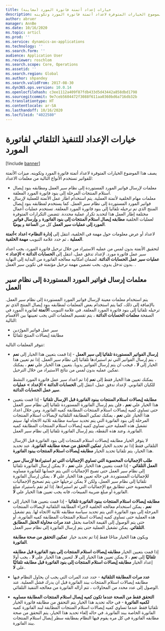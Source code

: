 ```yaml
---
title: خيارات إعداد أتمتة فاتورة المورد (معاينة)
description: يصف هذا الموضوع الخيارات المتوفرة لاعداد أتمتة فاتورة المورد وتكوينه.
author: abruer
manager: AnnBe
ms.date: 10/16/2020
ms.topic: articl
ms.prod: ''
ms.service: dynamics-ax-applications
ms.technology: ''
ms.search.form: ''
audience: Application User
ms.reviewer: roschlom
ms.search.scope: Core, Operations
ms.assetid: ''
ms.search.region: Global
ms.author: shpandey
ms.search.validFrom: 2017-08-30
ms.dyn365.ops.version: 10.0.14
ms.openlocfilehash: c3ee1112a409f87fdb433d5d43442a858dbd1798
ms.sourcegitcommit: 9e7ceb5604472f3088f611aa0360bd6a716db32b
ms.translationtype: HT
ms.contentlocale: ar-SA
ms.lasthandoff: 10/16/2020
ms.locfileid: "4022580"
---
```

# <a name="setup-options-for-vendor-invoice-automation"></a>خيارات الإعداد للتنفيذ التلقائي لفاتورة المورد

[!include [banner](../includes/banner.md)]

يصف هذا الموضوع الخيارات المتوفرة لاعداد أتمتة فاتورة المورد وتكوينه. ميزات الأتمتة للفواتير تستخدم الأنواع التالية من معلمات الاعداد:

- معلمات لإرسال فواتير المورد المستوردة إلى نظام سير العمل ومطابقه بنود إيصال استلام المنتجات المرحلة إلى بنود فاتورة المورد المعلقة.
- معلمات مهام الخلفية لأتمتة العملية. يتم استخدام اطار عمل الأتمتة للعملية لإرسال فواتير المورد المستوردة إلى نظام سير العمل. كما يستخدم لمطابقه بنود إيصال المنتج الذي تم ترحيله تلقائيا إلى بنود فاتورة المورد المعلقة. تستخدم عمليات أعمال مختلفة إطار العمل هذا لتحديد تكرار عملية محددة. تتضمن التكرارات المتوفرة لعمليات الخلفية **مطابقه إيصال استلام المنتجات إلى بنود الفاتورة** و **وإرسال فواتير المورد إلى عمليات سير العمل** كل من **الساعة** و **يوميًا**.

لاعداد أو عرض معلومات حول مهمة في الخلفية، انتقل إلى **إدارة النظام\> اعداد \>أتمتة العملية** ، ثم حدد علامة التبويب **مهمة الخلفية**.

لتحقيق الأتمتة بدون لمس من عمليه الاستيراد من خلال ترحيل فاتورة المورد، يجب اعداد سير عمل فاتورة مورد. لإعداد تدفق عمل، انتقل إلى **الحسابات الدائنة > الإعداد > عمليات سير عمل الحسابات الدائنة‬**. لضمان امكانيه معالجه الفاتورة من البداية إلى النهاية بدون تدخل يدوي، يجب تضمين مهمة ترحيل مؤتمتة في تكوين سير العمل. .

## <a name="parameters-for-submitting-imported-vendor-invoices-to-the-workflow-system"></a>معلمات إرسال فواتير المورد المستوردة إلى نظام سير العمل

يتم استخدام معلمات معينة لإرسال فواتير المورد المستوردة إلى نظام سير العمل. بالإضافة إلى ذلك، كما يتم استخدام بعض المعلمات لمطابقه بنود إيصال المنتج الذي تم ترحيله تلقائيا إلى بنود فاتورة المورد المعلقة. في علامة التبويب **الأتمتة** لفاتورة المورد في الصفحة **معلمات الحسابات الدائنة** ، يتم تقسيم المعلمات التي يجب تعيينها بين الأقسام التالية:

- سير عمل فواتير المورّدين
- مطابقة إيصالات المنتج تلقائيًا

تتوفر المعلمات التالية:

- **إرسال الفواتير المستوردة تلقائيا إلى سير العمل** - إذا قمت بتعيين هذا الخيار إلى **نعم** ، يتم إرسال الفواتير التي تم استيرادها تلقائيا إلى نظام سير العمل. إذا تم تعيين هذا الخيار إلى **لا** ، فيجب ان يتم إرسال الفواتير يدويا. بتعيين هذا الخيار علي **نعم** ، يمكنك تمكين عمليه بدون لمس من نتائج الاستيراد من خلال الترحيل.

    يمكنك تعيين هذا الخيار فقط إلى **نعم** إذا تم اعداد سير عمل فاتورة المورد النشط للكيان القانوني. لإعداد تدفق عمل، انتقل إلى **الحسابات الدائنة \> الإعداد \> عمليات سير عمل الحسابات الدائنة‬**.

- **مطابقه إيصالات استلام المنتجات ببنود الفاتورة قبل الإرسال تلقائيا** - إذا قمت بتعيين هذا الخيار علي **نعم** ، فلن يتم إرسال الفاتورة المستوردة تلقائيا إلى نظام سير العمل حتى تساوي كميه إيصالات استلام المنتجات المطابقة كميه الفاتورة. ومن خلال اعداد هذا الخيار علي **نعم** ، يمكنك تمكين المطابقة التلقائية لإيصالات استلام المنتجات المرحلة إلى بنود الفاتورة التي يتم تحديد سياسة مطابقه ثلاثية الاتجاه لها. سيتم تشغيل هذه العملية حتى تساوي كميه إيصالات استلام المنتجات المطابقة كميه الفاتورة. وعند هذه النقطة، يتم إرسال الفاتورة تلقائيا إلى نظام سير العمل.

    لا يتوفر الخيار مطابقه إيصالات استلام المنتجات إلى بنود الفاتورة قبل الإرسال التلقائي فقط إذا تم تحديد الخيار **تمكين التحقق من صحة مطابقه الفاتورة**. عند تحديد هذا الخيار، يتم تلقائيا تحديد الخيار **مطابقه إيصالات استلام المنتجات ببنود الفاتورة**.

- **طلب الإجماليات المحسوبة التي تساوي الإجماليات التي تم استيرادها لإرسال سير العمل التلقائي** - إذا قمت بتعيين هذا الخيار علي **نعم** ، لا يمكن إرسال الفاتورة تلقائيا إلى نظام سير العمل حتى تصبح الإجماليات التي يتم حسابها للفاتورة مساويه للإجماليات المستوردة. في حاله تعيين هذا الخيار علي **لا** ، يمكن إرسال الفاتورة تلقائيا إلى نظام سير العمل، ولكن لا يمكن ترحيلها حتى يتم تصحيح الإجماليات المحسوبة حتى تتطابق مع الإجماليات التي تم استيرادها. إذا لم تقم باستيراد مبلغ الفاتورة أو مبلغ ضريبة المبيعات، فانه يجب تعيين هذا الخيار علي **لا**.
- **مطابقه إيصالات استلام المنتجات ببنود الفاتورة تلقائيا** - إذا قمت بتعيين هذا الخيار إلى **نعم** ، يمكن استخدام معالجه الخلفية لاجراء المطابقة التلقائية لإيصالات المنتجات المرحلة إلى بنود الفاتورة التي يتم تحديد سياسة مطابقه ثلاثية الاتجاه لها. يتم تشغيل هذه العملية حتى تساوي كميه إيصالات استلام المنتجات المطابقة كميه الفاتورة، أو حتى يتم الوصول إلى القيمة الخاصة بحقل **عدد مرات محاولة الحقل المطابق التلقائي**. يمكن تشغيل العملية حتى يتم إرسال الفاتورة إلى نظام سير العمل.

    ويكون هذا الخيار متاحًا فقط إذا تم تحديد خيار ‏‫ **تمكين التحقق من صحة مطابقة الفاتورة‬**.

    إذا قمت بتعيين الخيار **مطابقه إيصالات استلام المنتجات إلى بنود الفاتورة قبل مطابقه تلقائيًا** إلى **نعم** ، لا يمكن تعيين هذا الخيار إلى  **لا**. لتعيين هذا الخيار على **لا** ، يجب أولا إعداد الخيار **مطابقه إيصالات استلام المنتجات إلى بنود الفاتورة قبل مطابقه تلقائيًا** على **لا**.

- **عدد مرات المطابقة التلقائية** - حدد عدد المرات التي يجب ان يحاول النظام فيها مطابقه إيصالات استلام المنتجات ببند الفاتورة قبل ان يدرك فشل العملية. عند الوصول إلى عدد محدد من المحاولات ، تتم أزاله الفاتورة من معالجه التنفيذ التلقائي.
- **التحقق فقط من الصحة عندما تكون كميه إيصال استلام المنتجات المطابقة مساويه لكميه الفاتورة** - في حاله تحديد هذا الخيار يتم التحقق من مطابقه فاتورة الخيار تلقائيا فقط عندما تساوي كميه إيصالات استلام المنتجات المطابقة لبند الفاتورة كميه الفاتورة الخاصة ببند الفاتورة. في حاله إلغاء تحديد هذا الخيار، يتم التحقق من صحة مطابقه الفاتورة في كل مره يقوم فيها النظام بمطابقه سطر إيصال استلام المنتجات ببند الفاتورة.
